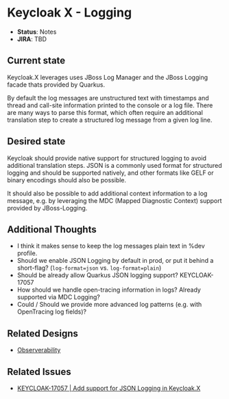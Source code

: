 # Keycloak X - Logging

* **Status**: Notes
* **JIRA**: TBD

## Current state

Keycloak.X leverages uses JBoss Log Manager and the JBoss Logging facade thats provided by Quarkus.

By default the log messages are unstructured text with timestamps and thread and call-site information
printed to the console or a log file. There are many ways to parse this format, which often
require an additional translation step to create a structured log message from a given log line.

## Desired state

Keycloak should provide native support for structured logging to avoid additional translation steps.
JSON is a commonly used format for structured logging and should be supported natively, and other formats like GELF or binary encodings should also be possible.

It should also be possible to add additional context information to a log message, 
e.g. by leveraging the MDC (Mapped Diagnostic Context) support provided by JBoss-Logging.

## Additional Thoughts

- I think it makes sense to keep the log messages plain text in %dev profile.
- Should we enable JSON Logging by default in prod, or put it behind a short-flag? (`log-format=json` vs. `log-format=plain`)
- Should be already allow Quarkus JSON logging support? KEYCLOAK-17057
- How should we handle open-tracing information in logs? Already supported via MDC Logging?
- Could / Should we provide more advanced log patterns (e.g. with OpenTracing log fields)?

## Related Designs 

- [Observerability](https://github.com/keycloak/keycloak-community/blob/master/design/observerability.md)

## Related Issues

- [KEYCLOAK-17057 | Add support for JSON Logging in Keycloak.X](https://issues.redhat.com/browse/KEYCLOAK-17057)